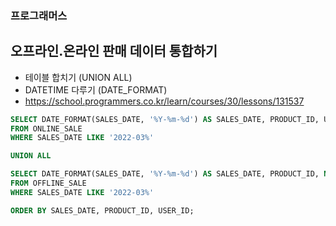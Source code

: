 ### 프로그래머스 <br>
## 오프라인.온라인 판매 데이터 통합하기 <br>
- 테이블 합치기 (UNION ALL)
- DATETIME 다루기 (DATE_FORMAT)
- <https://school.programmers.co.kr/learn/courses/30/lessons/131537> <br>

```sql
SELECT DATE_FORMAT(SALES_DATE, '%Y-%m-%d') AS SALES_DATE, PRODUCT_ID, USER_ID, SALES_AMOUNT
FROM ONLINE_SALE
WHERE SALES_DATE LIKE '2022-03%'

UNION ALL

SELECT DATE_FORMAT(SALES_DATE, '%Y-%m-%d') AS SALES_DATE, PRODUCT_ID, NULL, SALES_AMOUNT
FROM OFFLINE_SALE
WHERE SALES_DATE LIKE '2022-03%'

ORDER BY SALES_DATE, PRODUCT_ID, USER_ID;
```
